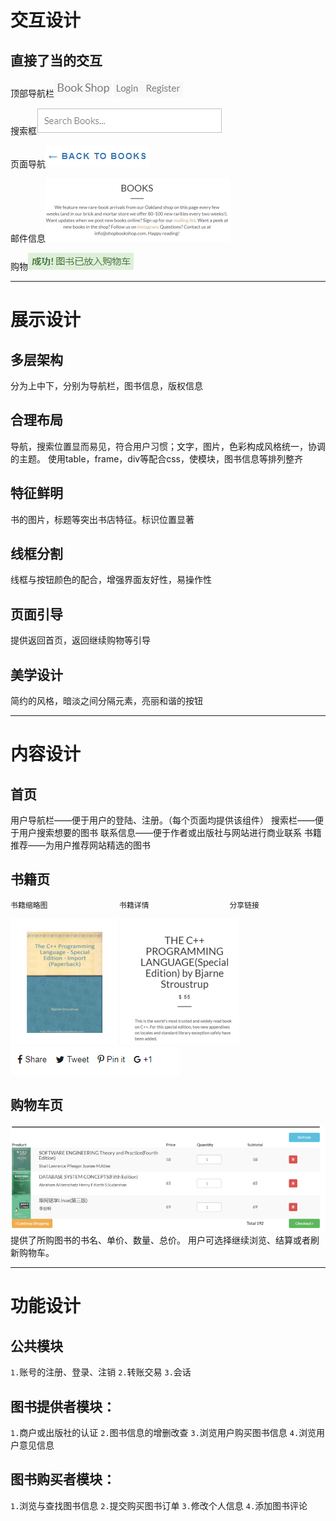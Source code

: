 ﻿# 交互设计
## 直接了当的交互

顶部导航栏![Alt text](./picture/1530186911293.png)  ![Alt text](./picture/1530186920620.png)![Alt text](./picture/1530186927358.png)

搜索框![Alt text](./picture/1530186946961.png)

页面导航![Alt text](./picture/1530186959772.png)

邮件信息![Alt text](./picture/1530186968349.png)

购物![Alt text](./picture/1530186976595.png)
***
# 展示设计
## 多层架构
分为上中下，分别为导航栏，图书信息，版权信息
## 合理布局
导航，搜索位置显而易见，符合用户习惯；文字，图片，色彩构成风格统一，协调的主题。
使用table，frame，div等配合css，使模块，图书信息等排列整齐
## 特征鲜明
书的图片，标题等突出书店特征。标识位置显著
## 线框分割
线框与按钮颜色的配合，增强界面友好性，易操作性
## 页面引导
提供返回首页，返回继续购物等引导
## 美学设计
简约的风格，暗淡之间分隔元素，亮丽和谐的按钮
***
# 内容设计
## 首页
用户导航栏——便于用户的登陆、注册。（每个页面均提供该组件）
搜索栏——便于用户搜索想要的图书
联系信息——便于作者或出版社与网站进行商业联系
书籍推荐——为用户推荐网站精选的图书
## 书籍页
	书籍缩略图		         书籍详情	               分享链接
![Alt text](./picture/1530187409824.png)          ![Alt text](./picture/1530187412688.png)        ![Alt text](./picture/1530187416903.png)
## 购物车页
![Alt text](./picture/1530187487075.png)
提供了所购图书的书名、单价、数量、总价。
用户可选择继续浏览、结算或者刷新购物车。
***
# 功能设计
## 公共模块
`1.`账号的注册、登录、注销
`2.`转账交易
`3.`会话
## 图书提供者模块：
`1.`商户或出版社的认证
`2.`图书信息的增删改查
`3.`浏览用户购买图书信息
`4.`浏览用户意见信息 
## 图书购买者模块：
`1.`浏览与查找图书信息
`2.`提交购买图书订单
`3.`修改个人信息
`4.`添加图书评论

 

